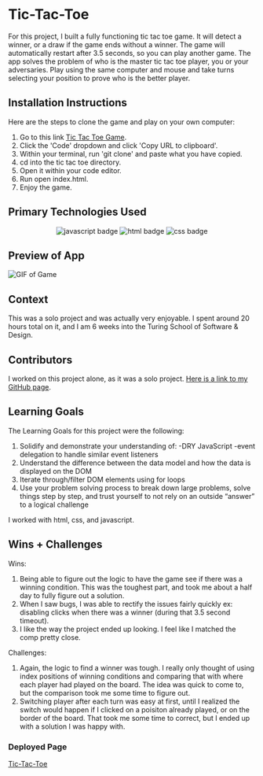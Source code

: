 # Tic-Tac-Toe

For this project, I built a fully functioning tic tac toe game. It will detect a winner, or a draw if the game ends without a winner. The game will automatically restart after 3.5 seconds, so you can play another game. The app solves the problem of who is the master tic tac toe player, you or your adversaries. Play using the same computer and mouse and take turns selecting your position to prove who is the better player.

## Installation Instructions

Here are the steps to clone the game and play on your own computer:
1. Go to this link [Tic Tac Toe Game](https://github.com/corysanders3/tic-tac-toe).
2. Click the 'Code' dropdown and click 'Copy URL to clipboard'.
3. Within your terminal, run 'git clone' and paste what you have copied.
4. cd into the tic tac toe directory.
5. Open it within your code editor.
6. Run open index.html.
7. Enjoy the game.

## Primary Technologies Used

<div align="center">
    <img src="https://img.shields.io/badge/JavaScript-E8D44D?style=for-the-badge&logo=javascript&logoColor=fff" alt="javascript badge">
    <img src="https://img.shields.io/badge/HTML5-E34F26?logo=html5&logoColor=fff&style=for-the-badge" alt="html badge">
    <img src="https://img.shields.io/badge/CSS3-1572B6?logo=css3&logoColor=fff&style=for-the-badge" alt="css badge">
</div>

## Preview of App

![GIF of Game](https://github.com/corysanders3/tic-tac-toe/assets/41808895/f6c04ebe-47b8-41bd-a234-6fe9e0def0ed)

## Context

This was a solo project and was actually very enjoyable. I spent around 20 hours total on it, and I am 6 weeks into the Turing School of Software & Design. 

## Contributors

I worked on this project alone, as it was a solo project. [Here is a link to my GitHub page](https://github.com/corysanders3).

## Learning Goals

The Learning Goals for this project were the following:
1. Solidify and demonstrate your understanding of:
    -DRY JavaScript
    -event delegation to handle similar event listeners
2. Understand the difference between the data model and how the data is displayed on the DOM
3. Iterate through/filter DOM elements using for loops
4. Use your problem solving process to break down large problems, solve things step by step, and trust yourself to not rely on an outside “answer” to a logical challenge

I worked with html, css, and javascript.

## Wins + Challenges

Wins:
1. Being able to figure out the logic to have the game see if there was a winning condition. This was the toughest part, and took me about a half day to fully figure out a solution.
2. When I saw bugs, I was able to rectify the issues fairly quickly ex: disabling clicks when there was a winner (during that 3.5 second timeout).
3. I like the way the project ended up looking. I feel like I matched the comp pretty close.

Challenges:
1. Again, the logic to find a winner was tough. I really only thought of using index positions of winning conditions and comparing that with where each player had played on the board. The idea was quick to come to, but the comparison took me some time to figure out.
2. Switching player after each turn was easy at first, until I realized the switch would happen if I clicked on a poisiton already played, or on the border of the board. That took me some time to correct, but I ended up with a solution I was happy with.

### Deployed Page

[Tic-Tac-Toe](https://corysanders3.github.io/tic-tac-toe/)
